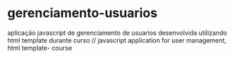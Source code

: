 # gerenciamento-usuarios
aplicação javascript de gerenciamento de usuarios desenvolvida utilizando html template durante curso // javascript application for user management, html template- course
